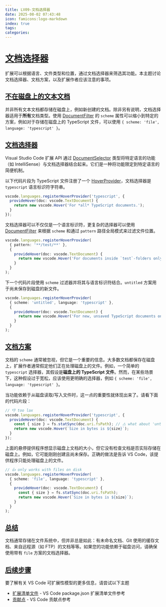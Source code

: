 ```yaml
---
title: LV09-文档选择器
date: 2025-08-02 07:43:48
icon: famicons:logo-markdown
index: true
tags:
categories:
---
```


<!-- more -->

# [文档选择器](https://vscode.js.cn/api/references/document-selector)

扩展可以根据语言、文件类型和位置，通过文档选择器来筛选其功能。本主题讨论文档选择器、文档方案，以及扩展作者应该注意的事项。

## [不在磁盘上的文本文档](https://vscode.js.cn/api/references/document-selector#text-documents-not-on-disk)

并非所有文本文档都存储在磁盘上，例如新创建的文档。除非另有说明，文档选择器适用于**所有**文档类型。使用 [DocumentFilter](https://vscode.js.cn/api/references/vscode-api#DocumentFilter) 的 `scheme` 属性可以缩小到特定的方案，例如对于存储在磁盘上的 TypeScript 文件，可以使用 `{ scheme: 'file', language: 'typescript' }`。

## [文档选择器](https://vscode.js.cn/api/references/document-selector#document-selectors)

Visual Studio Code 扩展 API 通过 [DocumentSelector](https://vscode.js.cn/api/references/vscode-api#DocumentSelector) 类型将特定语言的功能（如 IntelliSense）与文档选择器结合起来。它们是一种将功能限定到特定语言的简便机制。

以下代码片段为 TypeScript 文件注册了一个 [HoverProvider](https://vscode.js.cn/api/references/vscode-api#HoverProvider)，文档选择器是 `typescript` 语言标识符字符串。

```typescript
vscode.languages.registerHoverProvider('typescript', {
  provideHover(doc: vscode.TextDocument) {
    return new vscode.Hover('For *all* TypeScript documents.');
  }
});
```

文档选择器可以不仅仅是一个语言标识符，更复杂的选择器可以使用 [DocumentFilter](https://vscode.js.cn/api/references/vscode-api#DocumentFilter) 来根据 `scheme` 和通过 `pattern` 路径全局模式来过滤文件位置。

```typescript
vscode.languages.registerHoverProvider(
  { pattern: '**/test/**' },
  {
    provideHover(doc: vscode.TextDocument) {
      return new vscode.Hover('For documents inside `test`-folders only');
    }
  }
);
```

下一个代码片段使用 `scheme` 过滤器并将其与语言标识符结合。`untitled` 方案用于尚未保存到磁盘的新文件。

```typescript
vscode.languages.registerHoverProvider(
  { scheme: 'untitled', language: 'typescript' },
  {
    provideHover(doc: vscode.TextDocument) {
      return new vscode.Hover('For new, unsaved TypeScript documents only');
    }
  }
);
```

## [文档方案](https://vscode.js.cn/api/references/document-selector#document-scheme)

文档的 `scheme` 通常被忽视，但它是一个重要的信息。大多数文档都保存在磁盘上，扩展作者通常假定他们正在处理磁盘上的文件。例如，一个简单的 `typescript` 选择器，其假设是**磁盘上的 TypeScript 文件**。然而，在某些场景下，这种假设过于宽松，应该使用更明确的选择器，例如 `{ scheme: 'file', language: 'typescript' }`。

当功能依赖于从磁盘读取/写入文件时，这一点的重要性就体现出来了。请看下面的代码片段：

```typescript
// 👎 too lax
vscode.languages.registerHoverProvider('typescript', {
  provideHover(doc: vscode.TextDocument) {
    const { size } = fs.statSync(doc.uri.fsPath); // ⚠️ what about 'untitled:/Untitled1.ts' or others?
    return new vscode.Hover(`Size in bytes is ${size}`);
  }
});
```

上面的悬停提供程序想显示磁盘上文档的大小，但它没有检查文档是否实际存储在磁盘上。例如，它可能刚刚创建且尚未保存。正确的做法是告诉 VS Code，该提供程序只能处理磁盘上的文件。

```typescript
// 👍 only works with files on disk
vscode.languages.registerHoverProvider(
  { scheme: 'file', language: 'typescript' },
  {
    provideHover(doc: vscode.TextDocument) {
      const { size } = fs.statSync(doc.uri.fsPath);
      return new vscode.Hover(`Size in bytes is ${size}`);
    }
  }
);
```

## [总结](https://vscode.js.cn/api/references/document-selector#summary)

文档通常存储在文件系统中，但并非总是如此：有未命名文档、Git 使用的缓存文档、来自远程源（如 FTP）的文档等等。如果您的功能依赖于磁盘访问，请确保使用带有 `file` 方案的文档选择器。

## [后续步骤](https://vscode.js.cn/api/references/document-selector#next-steps)

要了解有关 VS Code 可扩展性模型的更多信息，请尝试以下主题

- [扩展清单文件](https://vscode.js.cn/api/references/extension-manifest) - VS Code package.json 扩展清单文件参考
- [贡献点](https://vscode.js.cn/api/references/contribution-points) - VS Code 贡献点参考
